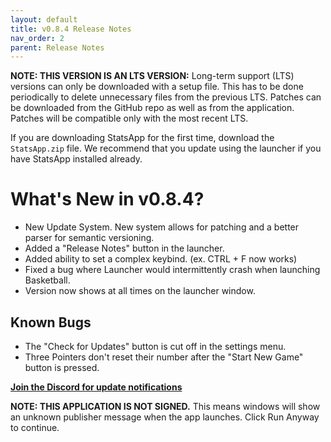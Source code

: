 ```yaml
---
layout: default
title: v0.8.4 Release Notes
nav_order: 2
parent: Release Notes
---
```


**NOTE: THIS VERSION IS AN LTS VERSION:** Long-term support (LTS) versions can only be downloaded with a setup file. This has to be done periodically to delete unnecessary files from the previous LTS. Patches can be downloaded from the GitHub repo as well as from the application. Patches will be compatible only with the most recent LTS. 

If you are downloading StatsApp for the first time, download the `StatsApp.zip` file. We recommend that you update using the launcher if you have StatsApp installed already.

# What's New in v0.8.4?
- New Update System. New system allows for patching and a better parser for semantic versioning.
- Added a "Release Notes" button in the launcher.
- Added ability to set a complex keybind. (ex. CTRL + F now works)
- Fixed a bug where Launcher would intermittently crash when launching Basketball.
- Version now shows at all times on the launcher window.

## Known Bugs

- The "Check for Updates" button is cut off in the settings menu.
- Three Pointers don't reset their number after the "Start New Game" button is pressed.

[**Join the Discord for update notifications**](discord.gg/WrEpxrXxRx)

**NOTE: THIS APPLICATION IS NOT SIGNED.** This means windows will show an unknown publisher message when the app launches. Click Run Anyway to continue.
